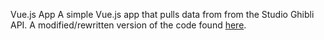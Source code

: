 Vue.js App
A simple Vue.js app that pulls data from from the Studio Ghibli API. A modified/rewritten version of the code found [here](https://github.com/taniarascia/sandbox/tree/master/ghibli).
